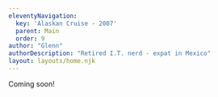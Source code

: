 ```yaml
---
eleventyNavigation:
  key: 'Alaskan Cruise - 2007'
  parent: Main
  order: 9
author: "Glenn"
authorDescription: "Retired I.T. nerd - expat in Mexico"
layout: layouts/home.njk
---
```


Coming soon!